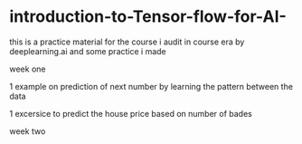 # introduction-to-Tensor-flow-for-AI-
this is a practice material for the course i audit in course era by deeplearning.ai and some practice i made


week one 

1 example on prediction of next number by learning the pattern between the data

1 excersice to predict the house price based on number of bades

week two


